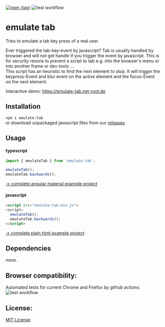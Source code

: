 [![npm (tag)](https://img.shields.io/npm/v/emulate-tab/latest)](https://www.npmjs.com/package/emulate-tab)
![test workflow](https://github.com/e-hein/emulate-tab/actions/workflows/test-coverage.yml/badge.svg?branch=master)

emulate tab
===========
Tries to emulate a tab key press of a real user.

Ever triggered the tab-key-event by javascript? Tab is usually handled by browser and will not get handle if you trigger the event by javascript. This is for security resons to prevent a script to tab e.g. into the browser's menu or into another frame or dev-tools ...  
This script has an heuristic to find the next element to stop. It will trigger the keypress-Event and blur event on the active element and the focus-Event on the next element.

Interactive demo: https://emulate-tab.net-root.de

Installation
------------
```npm i emulate-tab```  
or download unpackaged javascript files from our [releases](https://github.com/e-hein/emulate-tab/releases)

Usage
-----
#### typescript
```ts
import { emulateTab } from 'emulate-tab';

emulateTab();
emulateTab.backwards();
```
[-> complete angular material example project](test/in-angular-material/src/app/app.component.ts)

#### javascript
```html
<script src="emulate-tab.min.js">
<script>
  emulateTab();
  emulateTab.backwards();
</script>
```
[-> complete plain html example project](test/in-plain-html-js/www/sample-form.html)

Dependencies
------------
none.

Browser compatibility:
----------------------
Automated tests for current Chrome and Firefox by github actions: 
![test workflow](https://github.com/e-hein/emulate-tab/actions/workflows/test-coverage.yml/badge.svg?branch=master)

License:
--------
[MIT License](LICENSE)